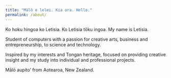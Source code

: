 ```yaml
---
title: "Mālō e lelei. Kia ora. Hello."
permalink: /about/
---
```

Ko hoku hingoa ko Letisia. Ko Letisia tōku ingoa. My name is Letisia.

Student of computers with a passion for creative arts, business and entrepreneurship, to science and technology. 

Inspired by my interests and Tongan heritage, focused on providing creative insight and my study into individual and professional projects.

Mālō aupito’ from Aotearoa, New Zealand.
